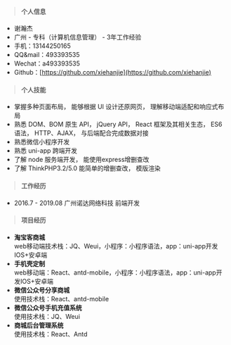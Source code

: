 

>#### **个人信息**

- 谢瀚杰
- 广州 - 专科（计算机信息管理） - 3年工作经验
- 手机：13144250165    
- QQ&mail：493393535
- Wechat：a493393535
- Github：[https://github.com/xiehanjie](https://github.com/xiehanjie)

>#### **个人技能**

- 掌握多种页面布局， 能够根据 UI 设计还原网页， 理解移动端适配和响应式布局
- 熟悉 DOM、BOM 原生 API， jQuery API， React 框架及其相关生态， ES6 语法， HTTP、AJAX， 与后端配合完成数据对接
- 熟悉微信小程序开发 
- 熟悉 uni-app 跨端开发
- 了解 node 服务端开发， 能使用express增删查改
- 了解 ThinkPHP3.2/5.0 能简单的增删查改， 模版渲染

>#### **工作经历**

- 2016.7 - 2019.08   广州诺达网络科技  前端开发

>#### **项目经历**

- **淘宝客商城**<br/>
web移动端技术栈：JQ、Weui，小程序：小程序语法，app：uni-app开发IOS+安卓端
- **手机壳定制**<br/>web移动端：React、antd-mobile，小程序：小程序语法，app：uni-app开发IOS+安卓端
- **微信公众号分享商城**<br/>
使用技术栈：React、antd-mobile
- **微信公众号手机充值系统**<br/>
使用技术栈：JQ、Weui
- **商城后台管理系统**<br/>
使用技术栈：React、Antd








